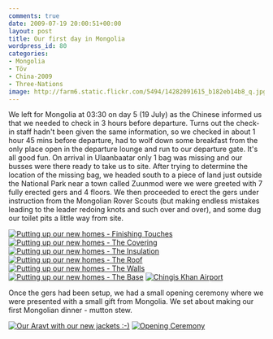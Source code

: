 ```yaml
---
comments: true
date: 2009-07-19 20:00:51+00:00
layout: post
title: Our first day in Mongolia
wordpress_id: 80
categories:
- Mongolia
- Töv
- China-2009
- Three-Nations
image: http://farm6.static.flickr.com/5494/14282091615_b182eb14b8_q.jpg
---
```


We left for Mongolia at 03:30 on day 5 (19 July) as the Chinese informed us that we needed to check in
3 hours before departure. Turns out the check-in staff hadn't been given the same information, so we
checked in about 1 hour 45 mins before departure, had to wolf down some breakfast from the only place
open in the departure lounge and run to our departure gate. It's all good fun. On arrival in Ulaanbaatar
only 1 bag was missing and our busses were there ready to take us to site. After trying to determine the
location of the missing bag, we headed south to a piece of land just outside the National Park near a
town called Zuunmod were we were greeted with 7 fully erected gers and 4 floors. We then proceeded to
erect the gers under instruction from the Mongolian Rover Scouts (but making endless mistakes leading
to the leader redoing knots and such over and over), and some dug our toilet pits a little way from
site.

<div class="flickr gallery">
<span>
<a title="Putting up our new homes - Finishing Touches" href="https://farm4.staticflickr.com/3826/14281619954_aedc0eebdf_b.jpg" class="image cboxElement" rel="gallery0"><img src="https://farm4.staticflickr.com/3826/14281619954_aedc0eebdf_q.jpg" alt="Putting up our new homes - Finishing Touches" data-pin-nopin="true"></a>
<a title="View on Flickr" href="https://www.flickr.com/photos/richard-perry/14281619954/" class="flickrlink"> </a>
</span>
<span>
<a title="Putting up our new homes - The Covering" href="https://farm4.staticflickr.com/3697/14282090265_c4dca8f6b3_b.jpg" class="image cboxElement" rel="gallery0"><img src="https://farm4.staticflickr.com/3697/14282090265_c4dca8f6b3_q.jpg" alt="Putting up our new homes - The Covering" data-pin-nopin="true"></a>
<a title="View on Flickr" href="https://www.flickr.com/photos/richard-perry/14282090265/" class="flickrlink"> </a>
</span>
<span>
<a title="Putting up our new homes - The Insulation" href="https://farm4.staticflickr.com/3825/14281619444_48b653f33d_b.jpg" class="image cboxElement" rel="gallery0"><img src="https://farm4.staticflickr.com/3825/14281619444_48b653f33d_q.jpg" alt="Putting up our new homes - The Insulation" data-pin-nopin="true"></a>
<a title="View on Flickr" href="https://www.flickr.com/photos/richard-perry/14281619444/" class="flickrlink"> </a>
</span>
<span>
<a title="Putting up our new homes - The Roof" href="https://farm3.staticflickr.com/2899/14095426909_5a3df7a028_b.jpg" class="image cboxElement" rel="gallery0"><img src="https://farm3.staticflickr.com/2899/14095426909_5a3df7a028_q.jpg" alt="Putting up our new homes - The Roof"></a>
<a title="View on Flickr" href="https://www.flickr.com/photos/richard-perry/14095426909/" class="flickrlink"> </a>
</span>
<span>
<a title="Putting up our new homes - The Walls" href="https://farm6.staticflickr.com/5494/14282091615_b182eb14b8_b.jpg" class="image cboxElement" rel="gallery0"><img src="https://farm6.staticflickr.com/5494/14282091615_b182eb14b8_q.jpg" alt="Putting up our new homes - The Walls"></a>
<a title="View on Flickr" href="https://www.flickr.com/photos/richard-perry/14282091615/" class="flickrlink"> </a>
</span>
<span>
<a title="Putting up our new homes - The Base" href="https://farm6.staticflickr.com/5074/14095526257_cc4b00fed4_b.jpg" class="image cboxElement" rel="gallery0"><img src="https://farm6.staticflickr.com/5074/14095526257_cc4b00fed4_q.jpg" alt="Putting up our new homes - The Base"></a>
<a title="View on Flickr" href="https://www.flickr.com/photos/richard-perry/14095526257/" class="flickrlink"> </a>
</span>
<span>
<a title="Chingis Khan Airport" href="https://farm4.staticflickr.com/3800/14258977786_4f25c92573_b.jpg" class="image cboxElement" rel="gallery0"><img src="https://farm4.staticflickr.com/3800/14258977786_4f25c92573_q.jpg" alt="Chingis Khan Airport"></a>
<a title="View on Flickr" href="https://www.flickr.com/photos/richard-perry/14258977786/" class="flickrlink"> </a>
</span>
</div>

Once the gers had been setup, we had a small opening ceremony where we were presented with a small gift
from Mongolia. We set about making our first Mongolian dinner - mutton stew.

<div class="flickr gallery">
<span>
<a title="Our Aravt with our new jackets :-)" href="https://farm6.staticflickr.com/5037/14259005706_381fc3d389_b.jpg" class="image cboxElement" rel="gallery1"><img src="https://farm6.staticflickr.com/5037/14259005706_381fc3d389_q.jpg" alt="Our Aravt with our new jackets :-)" data-pin-nopin="true"></a>
<a title="View on Flickr" href="https://www.flickr.com/photos/richard-perry/14259005706/" class="flickrlink"> </a>
</span>
<span>
<a title="Opening Ceremony" href="https://farm4.staticflickr.com/3828/14281645854_1a6d8a46ff_b.jpg" class="image cboxElement" rel="gallery1"><img src="https://farm4.staticflickr.com/3828/14281645854_1a6d8a46ff_q.jpg" alt="Opening Ceremony" data-pin-nopin="true"></a>
<a title="View on Flickr" href="https://www.flickr.com/photos/richard-perry/14281645854/" class="flickrlink"> </a>
</span>
</div>